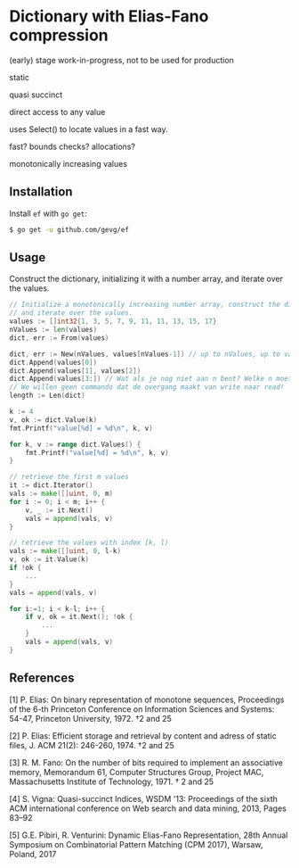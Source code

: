 # Dictionary with Elias-Fano compression

(early) stage work-in-progress, not to be used for production

static

quasi succinct

direct access to any value

uses Select() to locate values in a fast way.

fast? bounds checks? allocations?

monotonically increasing values

## Installation

Install `ef` with `go get`:

```bash
$ go get -u github.com/gevg/ef
```

## Usage

Construct the dictionary, initializing it with a number array, and iterate over the values.

```go
// Initialize a monotonically increasing number array, construct the dictionary,
// and iterate over the values.
values := []int32{1, 3, 5, 7, 9, 11, 11, 13, 15, 17}
nValues := len(values)
dict, err := From(values)

dict, err := New(nValues, values[nValues-1]) // up to nValues, up to values[nValues-1]
dict.Append(values[0])
dict.Append(values[1], values[2])
dict.Append(values[3:]) // Wat als je nog niet aan n bent? Welke n moet je dan in d.n hebben?
// We willen geen commando dat de overgang maakt van write naar read!
length := Len(dict)

k := 4
v, ok := dict.Value(k)
fmt.Printf("value[%d] = %d\n", k, v)

for k, v := range dict.Values() {
    fmt.Printf("value[%d] = %d\n", k, v)
}

// retrieve the first m values
it := dict.Iterator()
vals := make([]uint, 0, m)
for i := 0; i < m; i++ {
    v, _ := it.Next()
    vals = append(vals, v)
}

// retrieve the values with index [k, l)
vals := make([]uint, 0, l-k)
v, ok := it.Value(k)
if !ok {
    ...
}
vals = append(vals, v)

for i:=1; i < k-l; i++ {
    if v, ok = it.Next(); !ok {
        ...
    }
    vals = append(vals, v)
}
```

## References

[1] P. Elias: On binary representation of monotone sequences, Proceedings
of the 6-th Princeton Conference on Information Sciences and Systems:
54-47, Princeton University, 1972. †2 and 25

[2] P. Elias: Efficient storage and retrieval by content and adress of static
files, J. ACM 21(2): 246-260, 1974. †2 and 25

[3] R. M. Fano: On the number of bits required to implement an associative
memory, Memorandum 61, Computer Structures Group,
Project MAC, Massachusetts Institute of Technology, 1971. † 2
and 25

[4] S. Vigna: Quasi-succinct Indices, WSDM '13: Proceedings of the sixth ACM
international conference on Web search and data mining, 2013, Pages 83–92

[5] G.E. Pibiri, R. Venturini: Dynamic Elias-Fano Representation, 28th Annual
Symposium on Combinatorial Pattern Matching (CPM 2017), Warsaw, Poland, 2017
